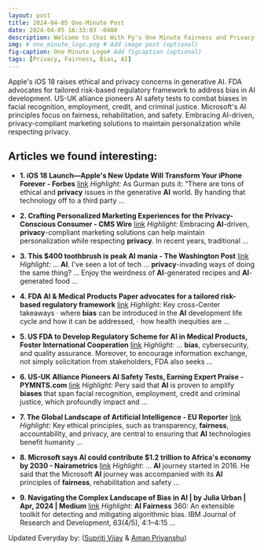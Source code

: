 ```yaml
---
layout: post
title: 2024-04-05 One-Minute Post
date: 2024-04-05 16:33:03 -0400
description: Welcome to Chai With Py's One Minute Fairness and Privacy, which aims to provide you the current happenings in the world of Fairness, Privacy, and AI.
img: # one_minute_logo.png # Add image post (optional)
fig-caption: One Minute Logo# Add figcaption (optional)
tags: [Privacy, Fairness, Bias, AI]
---
```


Apple's iOS 18 raises ethical and privacy concerns in generative AI. FDA advocates for tailored risk-based regulatory framework to address bias in AI development. US-UK alliance pioneers AI safety tests to combat biases in facial recognition, employment, credit, and criminal justice. Microsoft's AI principles focus on fairness, rehabilitation, and safety. Embracing AI-driven, privacy-compliant marketing solutions to maintain personalization while respecting privacy.

## Articles we found interesting:

- **1. iOS 18 Launch—Apple&#39;s New Update Will Transform Your iPhone Forever - Forbes** [link](https://www.forbes.com/sites/kateoflahertyuk/2024/04/05/ios-18-launch-apples-new-update-will-transform-your-iphone-forever/)
_Highlight:_ As Gurman puts it: “There are tons of ethical and <b>privacy</b> issues in the generative <b>AI</b> world. By handing that technology off to a third party&nbsp;...

- **2. Crafting Personalized Marketing Experiences for the <b>Privacy</b>-Conscious Consumer - CMS Wire** [link](https://www.cmswire.com/customer-experience/crafting-personalized-marketing-experiences-for-the-privacy-conscious-consumer/)
_Highlight:_ Embracing <b>AI</b>-driven, <b>privacy</b>-compliant marketing solutions can help maintain personalization while respecting <b>privacy</b>. In recent years, traditional&nbsp;...

- **3. This $400 toothbrush is peak <b>AI</b> mania - The Washington Post** [link](https://www.washingtonpost.com/technology/2024/04/05/amazon-just-walk-out-ai-toothbrush/)
_Highlight:_ ... <b>AI</b>. I&#39;ve seen a lot of tech ... <b>privacy</b>-invading ways of doing the same thing? ... Enjoy the weirdness of <b>AI</b>-generated recipes and <b>AI</b>-generated food&nbsp;...

- **4. FDA <b>AI</b> &amp; Medical Products Paper advocates for a tailored risk-based regulatory framework** [link](https://www.jdsupra.com/legalnews/fda-ai-medical-products-paper-advocates-5290812/)
_Highlight:_ Key cross-Center takeaways &middot; where <b>bias</b> can be introduced in the <b>AI</b> development life cycle and how it can be addressed, &middot; how health inequities are&nbsp;...

- **5. US FDA to Develop Regulatory Scheme for <b>AI</b> in Medical Products, Foster International Cooperation** [link](https://www.lexology.com/library/detail.aspx%3Fg%3D67ae966f-cade-4f57-a9fb-1f00d15d730f)
_Highlight:_ ... <b>bias</b>, cybersecurity, and quality assurance. Moreover, to encourage information exchange, not simply solicitation from stakeholders, FDA also seeks&nbsp;...

- **6. US-UK Alliance Pioneers <b>AI</b> Safety Tests, Earning Expert Praise - PYMNTS.com** [link](https://www.pymnts.com/artificial-intelligence-2/2024/us-uk-alliance-pioneers-ai-safety-tests-earning-expert-praise/)
_Highlight:_ Pery said that <b>AI</b> is proven to amplify <b>biases</b> that span facial recognition, employment, credit and criminal justice, which profoundly impact and&nbsp;...

- **7. The Global Landscape of <b>Artificial Intelligence</b> - EU Reporter** [link](https://www.eureporter.co/internet-2/artificial-intelligence/2024/04/05/the-global-landscape-of-artificial-intelligence/)
_Highlight:_ Key ethical principles, such as transparency, <b>fairness</b>, accountability, and privacy, are central to ensuring that <b>AI</b> technologies benefit humanity&nbsp;...

- **8. Microsoft says <b>AI</b> could contribute $1.2 trillion to Africa&#39;s economy by 2030 - Nairametrics** [link](https://nairametrics.com/2024/04/05/microsoft-says-ai-could-contribute-1-2-trillion-to-africas-economy-by-2030/)
_Highlight:_ ... <b>AI</b> journey started in 2016. He said that the Microsoft <b>AI</b> journey was accompanied with its <b>AI</b> principles of <b>fairness</b>, rehabilitation and safety&nbsp;...

- **9. Navigating the Complex Landscape of Bias in <b>AI</b> | by Julia Urban | Apr, 2024 | Medium** [link](https://medium.com/%40juliaurban/navigating-the-complex-landscape-of-bias-in-ai-1c124253f970%3FresponsesOpen%3Dtrue%26sortBy%3DREVERSE_CHRON)
_Highlight:_ <b>AI Fairness</b> 360: An extensible toolkit for detecting and mitigating algorithmic bias. IBM Journal of Research and Development, 63(4/5), 4:1–4:15&nbsp;...


Updated Everyday by: (<a href="https://supritivijay.github.io/">Supriti Vijay</a> & <a href="https://amanpriyanshu.github.io/">Aman Priyanshu</a>)
